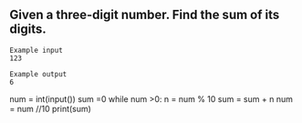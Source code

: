 ## Given a three-digit number. Find the sum of its digits.

```
Example input
123

Example output
6
```

num = int(input())
sum =0
while num >0:
  n = num % 10
  sum = sum + n
  num = num //10
print(sum)
